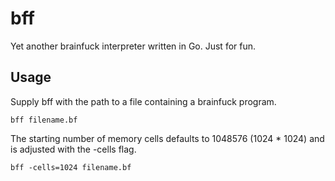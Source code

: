bff
===

Yet another brainfuck interpreter written in Go. Just for fun.

## Usage

Supply bff with the path to a file containing a brainfuck program. 

```
bff filename.bf
```

The starting number of memory cells defaults to 1048576 (1024 * 1024) and is adjusted with the -cells flag.

```
bff -cells=1024 filename.bf
```
